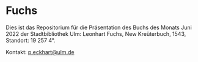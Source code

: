 # Fuchs
Dies ist das Repositorium für die Präsentation des Buchs des Monats Juni 2022 der Stadtbibliothek Ulm: Leonhart Fuchs, New Kreüterbuch, 1543, Standort: 19 257 4°.

Kontakt: p.eckhart@ulm.de
